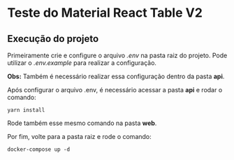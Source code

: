 # Teste do Material React Table V2

## Execução do projeto

Primeiramente crie e configure o arquivo _.env_ na pasta raiz do projeto. Pode utilizar o _.env.example_ para realizar a configuração.

**Obs:** Também é necessário realizar essa configuração dentro da pasta **api**.

Após configurar o arquivo .env, é necessário acessar a pasta **api** e rodar o comando:

```
yarn install
```

Rode também esse mesmo comando na pasta **web**.

Por fim, volte para a pasta raiz e rode o comando:

```
docker-compose up -d
```
